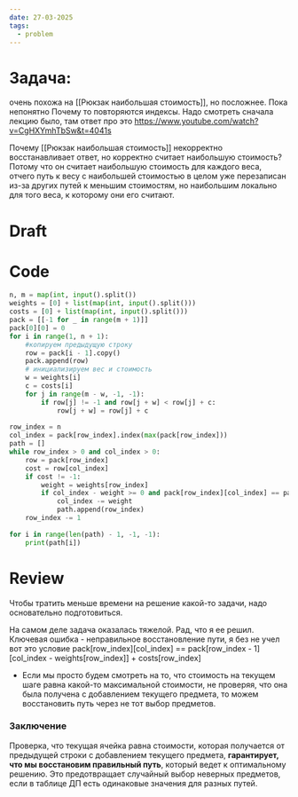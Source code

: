 ```yaml
---
date: 27-03-2025
tags:
  - problem
---
```

# Задача:
очень похожа на [[Рюкзак наибольшая стоимость]], но посложнее. Пока непонятно
Почему то повторяются индексы.
Надо смотреть сначала лекцию было, там ответ  про это https://www.youtube.com/watch?v=CgHXYmhTbSw&t=4041s

Почему [[Рюкзак наибольшая стоимость]] некорректно восстанавливает ответ, но корректно считает наибольшую стоимость? Потому что он считает наибольшую стоимость для каждого веса, отчего путь к весу с наибольшей стоимостью в целом уже перезаписан из-за других путей к меньшим стоимостям, но наибольшим локально для того веса, к которому они его считают.

# Draft

# Code

```python
n, m = map(int, input().split())  
weights = [0] + list(map(int, input().split()))  
costs = [0] + list(map(int, input().split()))  
pack = [[-1 for _ in range(m + 1)]]  
pack[0][0] = 0  
for i in range(1, n + 1):  
    #копируем предыдущую строку  
    row = pack[i - 1].copy()  
    pack.append(row)  
    # инициализируем вес и стоимость  
    w = weights[i]  
    c = costs[i]  
    for j in range(m - w, -1, -1):  
        if row[j] != -1 and row[j + w] < row[j] + c:  
            row[j + w] = row[j] + c  
  
row_index = n  
col_index = pack[row_index].index(max(pack[row_index]))  
path = []  
while row_index > 0 and col_index > 0:  
    row = pack[row_index]  
    cost = row[col_index]  
    if cost != -1:  
        weight = weights[row_index]  
        if col_index - weight >= 0 and pack[row_index][col_index] == pack[row_index - 1][col_index - weights[row_index]] + costs[row_index]:  
            col_index -= weight  
            path.append(row_index)  
    row_index -= 1  
  
for i in range(len(path) - 1, -1, -1):  
    print(path[i])
```

# Review
Чтобы тратить меньше времени на решение какой-то задачи, надо основательно подготовиться. 

На самом деле задача оказалась тяжелой. Рад, что я ее решил. Ключевая ошибка - неправильное восстановление пути, я без не учел вот это условие pack[row_index][col_index] == pack[row_index - 1][col_index - weights[row_index]] + costs[row_index]
- Если мы просто будем смотреть на то, что стоимость на текущем шаге равна какой-то максимальной стоимости, не проверяя, что она была получена с добавлением текущего предмета, то можем восстановить путь через не тот выбор предметов.

### Заключение

Проверка, что текущая ячейка равна стоимости, которая получается от предыдущей строки с добавлением текущего предмета, **гарантирует, что мы восстановим правильный путь**, который ведет к оптимальному решению. Это предотвращает случайный выбор неверных предметов, если в таблице ДП есть одинаковые значения для разных путей.

